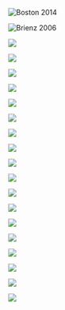![Boston 2014](https://lutherie.github.io/dossier-photos-Github/photo-instruments-pour-github/Boston2014-full.jpg)

![Brienz 2006](https://lutherie.github.io/dossier-photos-Github/photo-instruments-pour-github/Brienz2006-full.jpg)

![](https://lutherie.github.io/dossier-photos-Github/photo-instruments-pour-github/)

![](https://lutherie.github.io/dossier-photos-Github/photo-instruments-pour-github/)

![](https://lutherie.github.io/dossier-photos-Github/photo-instruments-pour-github/)

![](https://lutherie.github.io/dossier-photos-Github/photo-instruments-pour-github/)

![](https://lutherie.github.io/dossier-photos-Github/photo-instruments-pour-github/)

![](https://lutherie.github.io/dossier-photos-Github/photo-instruments-pour-github/)

![](https://lutherie.github.io/dossier-photos-Github/photo-instruments-pour-github/)

![](https://lutherie.github.io/dossier-photos-Github/photo-instruments-pour-github/)

![](https://lutherie.github.io/dossier-photos-Github/photo-instruments-pour-github/)

![](https://lutherie.github.io/dossier-photos-Github/photo-instruments-pour-github/)

![](https://lutherie.github.io/dossier-photos-Github/photo-instruments-pour-github/)

![](https://lutherie.github.io/dossier-photos-Github/photo-instruments-pour-github/)

![](https://lutherie.github.io/dossier-photos-Github/photo-instruments-pour-github/)

![](https://lutherie.github.io/dossier-photos-Github/photo-instruments-pour-github/)

![](https://lutherie.github.io/dossier-photos-Github/photo-instruments-pour-github/)

![](https://lutherie.github.io/dossier-photos-Github/photo-instruments-pour-github/)

![](https://lutherie.github.io/dossier-photos-Github/photo-instruments-pour-github/)

![](https://lutherie.github.io/dossier-photos-Github/photo-instruments-pour-github/)
